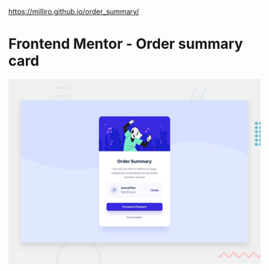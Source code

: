 https://milliro.github.io/order_summary/

# Frontend Mentor - Order summary card

![Design preview for the Order summary card coding challenge](./design/desktop-preview.jpg)

